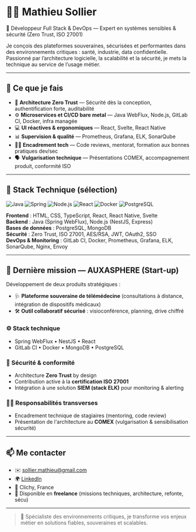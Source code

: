 # 👨‍💻 Mathieu Sollier

🎯 Développeur Full Stack & DevOps — Expert en systèmes sensibles & sécurité (Zero Trust, ISO 27001)

Je conçois des plateformes souveraines, sécurisées et performantes dans des environnements critiques : santé, industrie, data confidentielle. Passionné par l’architecture logicielle, la scalabilité et la sécurité, je mets la technique au service de l’usage métier.

---

## 🧠 Ce que je fais

- 🔐 **Architecture Zero Trust** — Sécurité dès la conception, authentification forte, auditabilité
- ⚙️ **Microservices et CI/CD bare metal** — Java WebFlux, Node.js, GitLab CI, Docker, infra managée
- 💻 **UI réactives & ergonomiques** — React, Svelte, React Native
- 📊 **Supervision & qualité** — Prometheus, Grafana, ELK, SonarQube
- 🧑‍🏫 **Encadrement tech** — Code reviews, mentorat, formation aux bonnes pratiques dev/sec
- 🗣️ **Vulgarisation technique** — Présentations COMEX, accompagnement produit, conformité ISO

---

## 🔧 Stack Technique (sélection)

![Java](https://img.shields.io/badge/Java-ED8B00?style=for-the-badge&logo=java&logoColor=white)
![Spring](https://img.shields.io/badge/Spring-6DB33F?style=for-the-badge&logo=spring&logoColor=white)
![Node.js](https://img.shields.io/badge/Node.js-339933?style=for-the-badge&logo=nodedotjs&logoColor=white)
![React](https://img.shields.io/badge/React-20232A?style=for-the-badge&logo=react&logoColor=61DAFB)
![Docker](https://img.shields.io/badge/Docker-2496ED?style=for-the-badge&logo=docker&logoColor=white)
![PostgreSQL](https://img.shields.io/badge/PostgreSQL-4169E1?style=for-the-badge&logo=postgresql&logoColor=white)

**Frontend** : HTML, CSS, TypeScript, React, React Native, Svelte  
**Backend** : Java (Spring WebFlux), Node.js (NestJS, Express)  
**Bases de données** : PostgreSQL, MongoDB  
**Sécurité** : Zero Trust, ISO 27001, AES/RSA, JWT, OAuth2, SSO  
**DevOps & Monitoring** : GitLab CI, Docker, Prometheus, Grafana, ELK, SonarQube, Nginx, Envoy  

---


## 🧪 Dernière mission — AUXASPHERE (Start-up)

Développement de deux produits stratégiques :
- 🩺 **Plateforme souveraine de télémédecine** (consultations à distance, intégration de dispositifs médicaux)
- 🛠️ **Outil collaboratif sécurisé** : visioconférence, planning, drive chiffré

### ⚙️ Stack technique
- Spring WebFlux • NestJS • React  
- GitLab CI • Docker • MongoDB • PostgreSQL

### 🔐 Sécurité & conformité
- Architecture **Zero Trust** by design
- Contribution active à la **certification ISO 27001**
- Intégration à une solution **SIEM (stack ELK)** pour monitoring & alerting

### 🧑‍🏫 Responsabilités transverses
- Encadrement technique de stagiaires (mentoring, code review)
- Présentation de l'architecture au **COMEX** (vulgarisation & sensibilisation sécurité)

---

## 📫 Me contacter

- ✉️ sollier.mathieu@gmail.com
- 🌍 [LinkedIn](https://www.linkedin.com/in/mathieu-sollier-1a59341a1/)
- 🧭 Clichy, France  
- 💼 Disponible en **freelance** (missions techniques, architecture, refonte, sécu)

---

> 🎯 Spécialiste des environnements critiques, je transforme vos enjeux métier en solutions fiables, souveraines et scalables.
